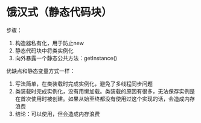 # 饿汉式（静态代码块）

步骤：

1. 构造器私有化，用于防止new
2. 静态代码块中将类实例化
3. 向外暴露一个静态公共方法：getInstance()

优缺点和静态变量方式一样：

1. 写法简单，在类装载时完成实例化，避免了多线程同步问题
2. 类装载时完成实例化，没有用懒加载。类装载的原因有很多，无法保存实例是在首次使用时被创建。如果从始至终都没有使用过这个实现的话，会造成内存浪费
3. 结论：可以使用，但会造成内存浪费
